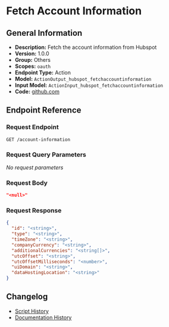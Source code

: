 <!-- BEGIN GENERATED CONTENT -->
# Fetch Account Information

## General Information

- **Description:** Fetch the account information from Hubspot
- **Version:** 1.0.0
- **Group:** Others
- **Scopes:** `oauth`
- **Endpoint Type:** Action
- **Model:** `ActionOutput_hubspot_fetchaccountinformation`
- **Input Model:** `ActionInput_hubspot_fetchaccountinformation`
- **Code:** [github.com](https://github.com/NangoHQ/integration-templates/tree/main/integrations/hubspot/actions/fetch-account-information.ts)


## Endpoint Reference

### Request Endpoint

`GET /account-information`

### Request Query Parameters

_No request parameters_

### Request Body

```json
"<null>"
```

### Request Response

```json
{
  "id": "<string>",
  "type": "<string>",
  "timeZone": "<string>",
  "companyCurrency": "<string>",
  "additionalCurrencies": "<string[]>",
  "utcOffset": "<string>",
  "utcOffsetMilliseconds": "<number>",
  "uiDomain": "<string>",
  "dataHostingLocation": "<string>"
}
```

## Changelog

- [Script History](https://github.com/NangoHQ/integration-templates/commits/main/integrations/hubspot/actions/fetch-account-information.ts)
- [Documentation History](https://github.com/NangoHQ/integration-templates/commits/main/integrations/hubspot/actions/fetch-account-information.md)

<!-- END  GENERATED CONTENT -->

